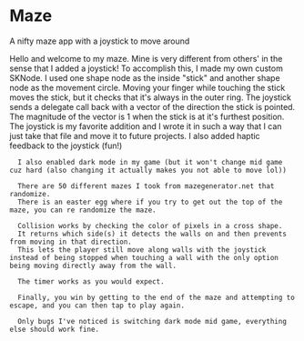 # Maze
A nifty maze app with a joystick to move around

   Hello and welcome to my maze. Mine is very different from others' in the sense that I added a joystick!
      To accomplish this, I made my own custom SKNode. I used one shape node as the inside "stick" and another shape node as the movement circle.
      Moving your finger while touching the stick moves the stick, but it checks that it's always in the outer ring.
      The joystick sends a delegate call back with a vector of the direction the stick is pointed.
      The magnitude of the vector is 1 when the stick is at it's furthest position.
      The joystick is my favorite addition and I wrote it in such a way that I can just take that file and move it to future projects.
      I also added haptic feedback to the joystick (fun!)
      
      I also enabled dark mode in my game (but it won't change mid game cuz hard (also changing it actually makes you not able to move lol))
   
      There are 50 different mazes I took from mazegenerator.net that randomize.
      There is an easter egg where if you try to get out the top of the maze, you can re randomize the maze.
   
      Collision works by checking the color of pixels in a cross shape.
      It returns which side(s) it detects the walls on and then prevents from moving in that direction.
      This lets the player still move along walls with the joystick instead of being stopped when touching a wall with the only option being moving directly away from the wall.
      
      The timer works as you would expect.
   
      Finally, you win by getting to the end of the maze and attempting to escape, and you can then tap to play again.
   
      Only bugs I've noticed is switching dark mode mid game, everything else should work fine.
